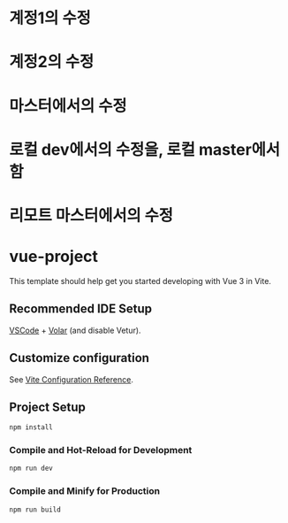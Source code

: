 # 계정1의 수정

# 계정2의 수정

# 마스터에서의 수정

# 로컬 dev에서의 수정을, 로컬 master에서 함

# 리모트 마스터에서의 수정

# vue-project

This template should help get you started developing with Vue 3 in Vite.

## Recommended IDE Setup

[VSCode](https://code.visualstudio.com/) + [Volar](https://marketplace.visualstudio.com/items?itemName=Vue.volar) (and disable Vetur).

## Customize configuration

See [Vite Configuration Reference](https://vitejs.dev/config/).

## Project Setup

```sh
npm install
```

### Compile and Hot-Reload for Development

```sh
npm run dev
```

### Compile and Minify for Production

```sh
npm run build
```
